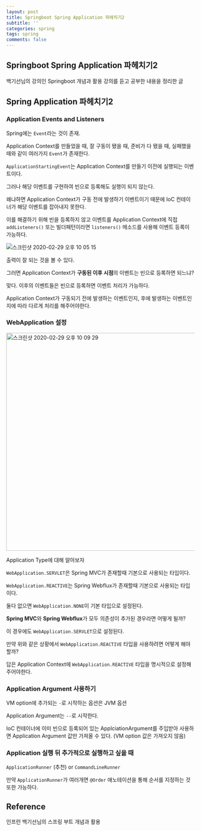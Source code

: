 ```yaml
---
layout: post
title: Springboot Spring Application 파헤치기2
subtitle: ''
categories: spring
tags: spring
comments: false
---
```


## Springboot Spring Application 파헤치기2

백기선님의 강의인 Springboot 개념과 활용 강의를 듣고 공부한 내용을 정리한 글

## Spring Application 파헤치기2

### Application Events and Listeners

Spring에는 `Event`라는 것이 존재.

Application Context를 만들었을 때, 잘 구동이 됐을 때, 준비가 다 됐을 때, 실패했을 때와 같이 여러가지 `Event`가 존재한다.

`ApplicationStartingEvent`는 Application Context를 만들기 이전에 실행되는 이벤트이다.

그러나 해당 이벤트를 구현하여 빈으로 등록해도 실행이 되지 않는다.

왜냐하면 Application Context가 구동 전에 발생하기 이벤트이기 때문에 IoC 컨테이너가 해당 이벤트를 잡아내지 못한다.

이를 해결하기 위해 빈을 등록하지 않고 이벤트를 Application Context에 직접 `addListeners()` 또는 빌더패턴이라면 `listeners()` 메소드를 사용해 이벤트 등록이 가능하다.

![스크린샷 2020-02-29 오후 10 05 15](https://user-images.githubusercontent.com/43809168/75608059-9d660e80-5b3f-11ea-927a-f205a62e468f.png)

출력이 잘 되는 것을 볼 수 있다.

그러면 Application Context가 **구동된 이후 시점**의 이벤트는 빈으로 등록하면 되느냐?

맞다. 이후의 이벤트들은 빈으로 등록하면 이벤트 처리가 가능하다.

Application Context가 구동되기 전에 발생하는 이벤트인지, 후에 발생하는 이벤트인지에 따라 다르게 처리를 해주어야한다.

### WebApplication 설정

<img width="581" alt="스크린샷 2020-02-29 오후 10 09 29" src="https://user-images.githubusercontent.com/43809168/75608135-2c732680-5b40-11ea-81f9-934dc03f50bf.png">

Application Type에 대해 알아보자

`WebApplication.SERVLET`은 Spring MVC가 존재할때 기본으로 사용되는 타입이다.

`WebApplication.REACTIVE`는 Spring Webflux가 존재할때 기본으로 사용되는 타입이다.

둘다 없으면 `WebApplication.NONE`이 기본 타입으로 설정된다.

**Spring MVC**와 **Spring Webflux**가 모두 의존성이 추가된 경우라면 어떻게 될까?

이 경우에도 `WebApplication.SERVLET`으로 설정된다.

만약 위와 같은 상황에서 `WebApplication.REACTIVE` 타입을 사용하려면 어떻게 해야할까?

답은 Application Context에 `WebApplication.REACTIVE` 타입을 명시적으로 설정해주어야한다.

### Application Argument 사용하기

VM option에 추가되는 `-`로 시작하는 옵션은 JVM 옵션

Application Argument는 `--`로 시작한다.

IoC 컨테이너에 이미 빈으로 등록되어 있는 ApplciationArgument를 주입받아 사용하면 Application Argument 값만 가져올 수 있다. (VM option 값은 가져오지 않음)

### Application 실행 뒤 추가적으로 실행하고 싶을 때

`ApplicationRunner` (추천) or `CommandLineRunner`

만약 `ApplicationRunner`가 여러개면 `@Order` 애노테이션을 통해 순서를 지정하는 것 또한 가능하다.

## Reference

인프런 백기선님의 스프링 부트 개념과 활용
